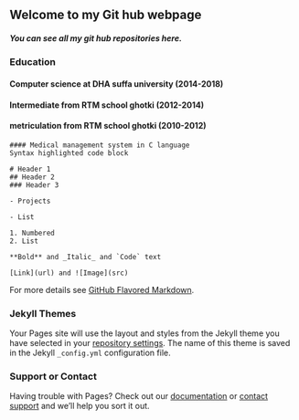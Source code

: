 ## Welcome to my Git hub webpage 

##### You can see all my git hub repositories here.

### Education 

#### Computer science at DHA suffa university (2014-2018) 
#### Intermediate from RTM school ghotki (2012-2014)
#### metriculation from RTM school ghotki (2010-2012)
```projects 
#### Medical management system in C language
Syntax highlighted code block

# Header 1
## Header 2
### Header 3

- Projects 

- List

1. Numbered
2. List

**Bold** and _Italic_ and `Code` text

[Link](url) and ![Image](src)
```

For more details see [GitHub Flavored Markdown](https://guides.github.com/features/mastering-markdown/).

### Jekyll Themes

Your Pages site will use the layout and styles from the Jekyll theme you have selected in your [repository settings](https://github.com/AksheKumar/Akshekumar.github.io/settings). The name of this theme is saved in the Jekyll `_config.yml` configuration file.

### Support or Contact

Having trouble with Pages? Check out our [documentation](https://help.github.com/categories/github-pages-basics/) or [contact support](https://github.com/contact) and we’ll help you sort it out.

